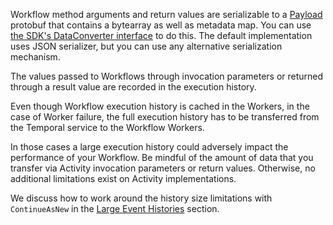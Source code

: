 Workflow method arguments and return values are serializable to a [Payload](https://github.com/temporalio/api/blob/4c2f6a281fa3fde8b0a24447de3e0d0f47d230b4/temporal/api/common/v1/message.proto#L49) protobuf that contains a bytearray as well as metadata map. You can use <a href={props.href}>the SDK's DataConverter interface</a> to do this.
The default implementation uses JSON serializer, but you can use any alternative serialization mechanism.

The values passed to Workflows through invocation parameters or returned through a result value are recorded in the execution history.

Even though Workflow execution history is cached in the Workers, in the case of Worker failure, the full execution history has to be transferred from the Temporal service to the Workflow Workers.

In those cases a large execution history could adversely impact the performance of your Workflow. Be mindful of the amount of data that you transfer via Activity invocation parameters or return values.
Otherwise, no additional limitations exist on Activity implementations.

We discuss how to work around the history size limitations with `ContinueAsNew` in the <a href={props.continueAsNewURL}>Large Event Histories</a> section.
